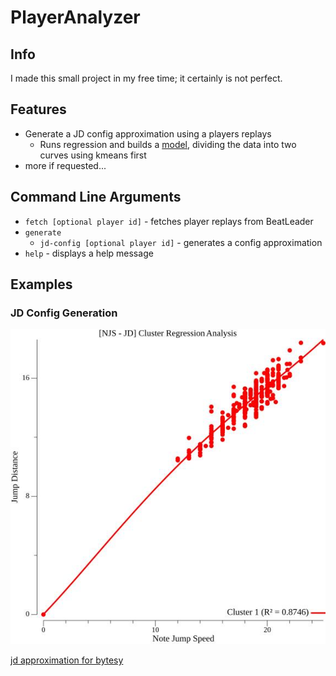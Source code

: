 # PlayerAnalyzer

## Info

I made this small project in my free time; it certainly is not perfect.

## Features

- Generate a JD config approximation using a players replays
  - Runs regression and builds a [model](https://github.com/HalloTheEngineer/replayAnalyzer/blob/master/example/2169974796454690.jpg), dividing the data into two curves using kmeans first
- more if requested...

## Command Line Arguments

- `fetch [optional player id]` - fetches player replays from BeatLeader
- `generate`
  - `jd-config [optional player id]` - generates a config approximation
- `help` - displays a help message

## Examples

### JD Config Generation

![bytesy-jd](https://github.com/HalloTheEngineer/playerAnalyzer/blob/master/example/2169974796454690-Bytesy.jpg?raw=true?raw=true)

[jd approximation for bytesy](https://github.com/HalloTheEngineer/playerAnalyzer/blob/master/example/2169974796454690-Bytesy-c1_ighv.json)

